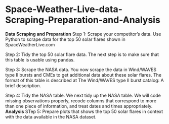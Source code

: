 # Space-Weather-Live-data-Scraping-Preparation-and-Analysis
**Data Scraping and Preparation**
Step 1: Scrape your competitor’s data. Use Python to scrape data for the top 50 solar flares shown in SpaceWeatherLive.com

Step 2: Tidy the top 50 solar flare data. The next step is to make sure that this table is usable using pandas.

Step 3: Scrape the NASA data. You now scrape the data in Wind/WAVES type II bursts and CMEs to get additional data about these solar flares. The format of this table is described at The Wind/WAVES type II burst catalog: A brief description.

Step 4: Tidy the NASA table. We next tidy up the NASA table. We will code missing observations properly, recode columns that correspond to more than one piece of information, and treat dates and times appropriately.
**Analysis**
STep 5:  Prepare plots that shows the top 50 solar flares in context with the data available in the NASA dataset. 


